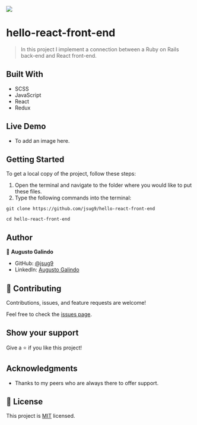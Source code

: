 ![](https://img.shields.io/badge/Microverse-blueviolet)

# hello-react-front-end

> In this project I implement a connection between a Ruby on Rails back-end and React front-end.

## Built With

- SCSS
- JavaScript
- React
- Redux

## Live Demo

- To add an image here.

## Getting Started

To get a local copy of the project, follow these steps: 
1. Open the terminal and navigate to the folder where you would like to put these files.
2. Type the following commands into the terminal: 
 ```
 git clone https://github.com/jsug9/hello-react-front-end
 ```
 ```
 cd hello-react-front-end
 ```

## Author

👤 **Augusto Galindo**

- GitHub: [@jsug9](https://github.com/jsug9)
- LinkedIn: [Augusto Galindo](https://www.linkedin.com/in/augustogalindo/)

## 🤝 Contributing

Contributions, issues, and feature requests are welcome!

Feel free to check the [issues page](https://github.com/jsug9/hello-react-front-end/issues).
## Show your support

Give a ⭐️ if you like this project!

## Acknowledgments

- Thanks to my peers who are always there to offer support. 

## 📝 License

This project is [MIT](./LICENSE) licensed.